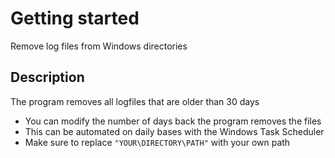 # Getting started

Remove log files from Windows directories

## Description

The program removes all logfiles that are older than 30 days

- You can modify the number of days back the program removes the files
- This can be automated on daily bases with the Windows Task Scheduler
- Make sure to replace `"YOUR\DIRECTORY\PATH"` with your own path
